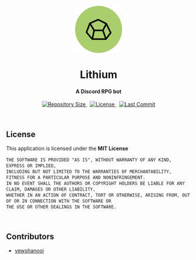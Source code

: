 <p align="center">
    <img src=".github/readme_icon.png" width="128" height="128"/>
    <h1 align="center">Lithium</h1>
    <h4 align="center">A Discord RPG bot</h4>
</p>

<p align="center">
    <a href="https://github.com/yewshanooi/lithium/">
        <img alt="Repository Size" src="https://img.shields.io/github/repo-size/yewshanooi/lithium?style=flat-square">
    </a>
  &nbsp;
    <a href="https://github.com/yewshanooi/lithium/blob/main/LICENSE">
        <img alt="License" src="https://img.shields.io/github/license/yewshanooi/lithium?style=flat-square">
    </a>
  &nbsp;
    <a href="https://github.com/yewshanooi/lithium/commits/">
        <img alt="Last Commit" src="https://img.shields.io/github/last-commit/yewshanooi/lithium?style=flat-square">
    </a>
</p>
<br/>

## License
This application is licensed under the **MIT License**
```
THE SOFTWARE IS PROVIDED "AS IS", WITHOUT WARRANTY OF ANY KIND, EXPRESS OR IMPLIED, 
INCLUDING BUT NOT LIMITED TO THE WARRANTIES OF MERCHANTABILITY, FITNESS FOR A PARTICULAR PURPOSE AND NONINFRINGEMENT. 
IN NO EVENT SHALL THE AUTHORS OR COPYRIGHT HOLDERS BE LIABLE FOR ANY CLAIM, DAMAGES OR OTHER LIABILITY, 
WHETHER IN AN ACTION OF CONTRACT, TORT OR OTHERWISE, ARISING FROM, OUT OF OR IN CONNECTION WITH THE SOFTWARE OR 
THE USE OR OTHER DEALINGS IN THE SOFTWARE.
```
<br/>

## Contributors
- [yewshanooi](https://github.com/yewshanooi)
